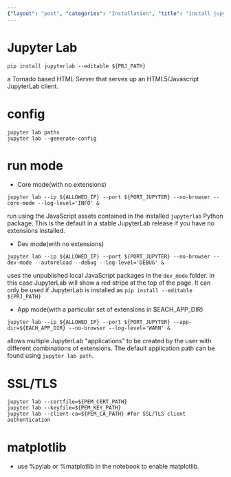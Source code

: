 ```yaml
---
{"layout": "post", "categories": "Installation", "title": "install jupyter lab", "feature-img": "assets/img/feature_img.png"}
---
```

# Jupyter Lab
```
pip install jupyterlab --editable ${PRJ_PATH}
```
a Tornado based HTML Server that serves up an HTML5/Javascript JupyterLab client.

# config
```
jupyter lab paths
jupyter lab --generate-config
```

# run mode
* Core mode(with no extensions)
```
jupyter lab --ip ${ALLOWED_IP} --port ${PORT_JUPYTER} --no-browser --core-mode --log-level='INFO' &
```
run using the JavaScript assets contained in the installed `jupyterlab` Python package. This is the default in a stable JupyterLab release if you have no extensions installed.

* Dev mode(with no extensions)
```
jupyter lab --ip ${ALLOWED_IP} --port ${PORT_JUPYTER} --no-browser --dev-mode --autoreload --debug --log-level='DEBUG' &
```
uses the unpublished local JavaScript packages in the `dev_mode` folder.  In this case JupyterLab will show a red stripe at the top of the page.  It can only be used if JupyterLab is installed as `pip install --editable ${PRJ_PATH}`

* App mode(with a particular set of extensions in $EACH_APP_DIR)
```
jupyter lab --ip ${ALLOWED_IP} --port ${PORT_JUPYTER} --app-dir=${EACH_APP_DIR} --no-browser --log-level='WARN' &
```
allows multiple JupyterLab "applications" to be created by the user 
with different combinations of extensions.
The default application path can be found using `jupyter lab path`.

# SSL/TLS
```
jupyter lab --certfile=${PEM_CERT_PATH}
jupyter lab --keyfile=${PEM_KEY_PATH}
jupyter lab --client-ca=${PEM_CA_PATH} #for SSL/TLS client authentication
```

# matplotlib
- use %pylab or %matplotlib in the notebook to enable matplotlib.


